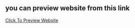 ## you can preview website from this link
[Click To Preview Website](https://hadymohamed22.github.io/simulation-quizzat-website/)
